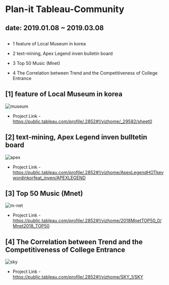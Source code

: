 # Plan-it Tableau-Community 

## date: 2019.01.08 ~ 2019.03.08


## <Topic>

- 1 feature of Local Museum in korea

- 2 text-mining, Apex Legend inven bulletin board

- 3 Top 50 Music (Mnet)

- 4 The Correlation between Trend and the Competitiveness of College Entrance




## [1] feature of Local Museum in korea
![museum](https://user-images.githubusercontent.com/54028026/82013549-88683880-96b5-11ea-83e1-a90505cb22e1.png)
- Project Link - https://public.tableau.com/profile/.2852#!/vizhome/_29582/sheet0


## [2] text-mining, Apex Legend inven bulltetin board
![apex](https://user-images.githubusercontent.com/54028026/82013641-b64d7d00-96b5-11ea-803e-937dfea2c024.png)
- Project Link - https://public.tableau.com/profile/.2852#!/vizhome/ApexLegendHOTkeywordinkorfeat_inven/APEXLEGEND


## [3] Top 50 Music (Mnet)
![m-net](https://user-images.githubusercontent.com/54028026/82015835-a71cfe00-96ba-11ea-8da4-f5aa43256d40.png)

- Project Link - https://public.tableau.com/profile/.2852#!/vizhome/2018MnetTOP50_0/Mnet2018_TOP50


## [4] The Correlation between Trend and the Competitiveness of College Entrance
![sky](https://user-images.githubusercontent.com/54028026/82015841-a84e2b00-96ba-11ea-916c-390525b8cc4a.png)
- Project Link - https://public.tableau.com/profile/.2852#!/vizhome/SKY_1/SKY
